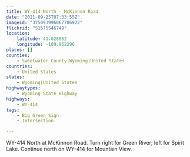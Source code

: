 ```yaml
---
title: WY-414 North - McKinnon Road
date: "2021-09-25T07:33:55Z"
imageid: "375093996067786922"
flickrid: "51575546749"
location:
    latitude: 41.028862
    longitude: -109.962296
places: []
counties:
    - Sweetwater County|Wyoming|United States
countries:
    - United States
states:
    - Wyoming|United States
highwaytypes:
    - Wyoming State Highway
highways:
    - WY-414
tags:
    - Big Green Sign
    - Intersection

---
```

WY-414 North at McKinnon Road.  Turn right for Green River; left for Spirit Lake.  Continue north on WY-414 for Mountain View.